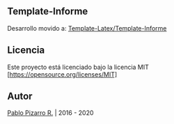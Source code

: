 ## Template-Informe

Desarrollo movido a: <a href="https://github.com/Template-Latex/Template-Informe/">Template-Latex/Template-Informe</a>

## Licencia
Este proyecto está licenciado bajo la licencia MIT [https://opensource.org/licenses/MIT]

## Autor
<a href="https://ppizarror.com" title="ppizarror">Pablo Pizarro R.</a> | 2016 - 2020
